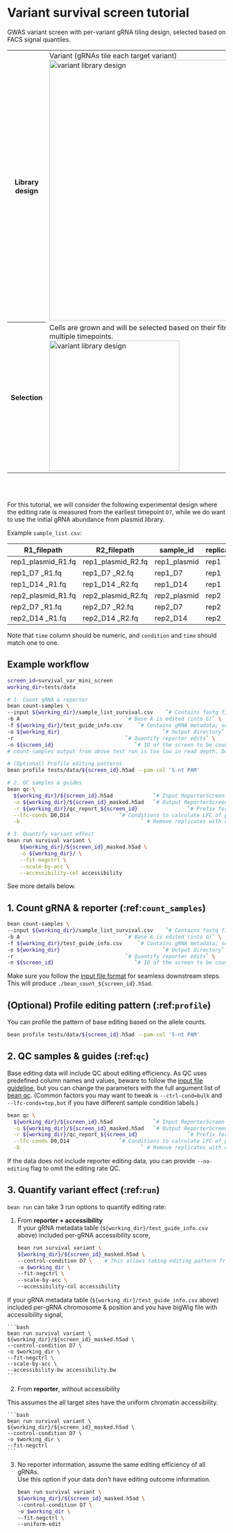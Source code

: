 # Variant survival screen tutorial
GWAS variant screen with per-variant gRNA tiling design, selected based on FACS signal quantiles.  

<table>
  <tr>
    <th>Library design</th>
    <td>Variant (gRNAs tile each target variant)   <br> <img src="/crispr-bean/assets/variant.png" alt="variant library design" width="600"/></td>
  </tr>
  <tr>
    <th>Selection</th>
    <td>Cells are grown and will be selected based on their fitness. Cells are sampled in multiple timepoints.  <br>  <img src="/crispr-bean/assets/proliferation.png" alt="variant library design" width="300"/></td>
  </tr>
</table>

<br></br>

For this tutorial, we will consider the following experimental design where the editing rate is measured from the earliest timepoint `D7`, while we do want to use the initial gRNA abundance from plasmid library.

Example `sample_list.csv`:

| R1_filepath         | R2_filepath         | sample_id    | replicate | condition | time |
| ------------------- | ------------------- | ------------ | --------- | --------- | -----|
| rep1_plasmid_R1.fq  | rep1_plasmid_R2.fq  | rep1_plasmid | rep1      | plasmid   | 0    |
| rep1_D7     _R1.fq  | rep1_D7     _R2.fq  | rep1_D7      | rep1      | D7        | 7    |
| rep1_D14    _R1.fq  | rep1_D14    _R2.fq  | rep1_D14     | rep1      | D14       | 14   |
| rep2_plasmid_R1.fq  | rep2_plasmid_R2.fq  | rep2_plasmid | rep2      | plasmid   | 0    |
| rep2_D7     _R1.fq  | rep2_D7     _R2.fq  | rep2_D7      | rep2      | D7        | 7    |
| rep2_D14    _R1.fq  | rep2_D14    _R2.fq  | rep2_D14     | rep2      | D14       | 14   |

Note that `time` column should be numeric, and `condition` and `time` should match one to one.

## Example workflow
```bash
screen_id=survival_var_mini_screen
working_dir=tests/data

# 1. Count gRNA & reporter
bean count-samples \
--input ${working_dir}/sample_list_survival.csv    `# Contains fastq file path; see test file for example.`\
-b A                                  `# Base A is edited (into G)` \
-f ${working_dir}/test_guide_info.csv     `# Contains gRNA metadata; see test file for example.`\
-o ${working_dir}                                 `# Output directory` \
-r                                    `# Quantify reporter edits` \
-n ${screen_id}                          `# ID of the screen to be counted`   
# count-samples output from above test run is too low in read depth. Downstream processes can be run with test file included in the Github repo.

# (Optional) Profile editing patterns
bean profile tests/data/${screen_id}.h5ad --pam-col '5-nt PAM'

# 2. QC samples & guides
bean qc \
  ${working_dir}/${screen_id}.h5ad             `# Input ReporterScreen .h5ad file path` \
  -o ${working_dir}/${screen_id}_masked.h5ad   `# Output ReporterScreen .h5ad file path` \
  -r ${working_dir}/qc_report_${screen_id}                `# Prefix for QC report` \
  --lfc-conds D0,D14                `# Conditions to calculate LFC of positive controls` \
  -b                                       ` # Remove replicates with no good samples.

# 3. Quantify variant effect
bean run survival variant \
    ${working_dir}/${screen_id}_masked.h5ad \
    -o ${working_dir}/ \
    --fit-negctrl \
    --scale-by-acc \
    --accessibility-col accessibility
```
See more details below.

## 1. Count gRNA & reporter (:ref:`count_samples`)
```bash
bean count-samples \
--input ${working_dir}/sample_list_survival.csv    `# Contains fastq file path; see test file for example.`\
-b A                                  `# Base A is edited (into G)` \
-f ${working_dir}/test_guide_info.csv     `# Contains gRNA metadata; see test file for example.`\
-o ${working_dir}                                 `# Output directory` \
-r                                    `# Quantify reporter edits` \
-n ${screen_id}                          `# ID of the screen to be counted`  
```
Make sure you follow the [input file format](https://pinellolab.github.io/crispr-bean/input.html) for seamless downstream steps. This will produce `./bean_count_${screen_id}.h5ad`. 

## (Optional) Profile editing pattern (:ref:`profile`)
You can profile the pattern of base editing based on the allele counts. 

```bash
bean profile tests/data/${screen_id}.h5ad --pam-col '5-nt PAM'
```

## 2. QC samples & guides (:ref:`qc`)
Base editing data will include QC about editing efficiency. As QC uses predefined column names and values, beware to follow the [input file guideline](https://pinellolab.github.io/crispr-bean/input.html), but you can change the parameters with the full argument list of [bean qc](https://pinellolab.github.io/crispr-bean/qc.html). (Common factors you may want to tweak is `--ctrl-cond=bulk` and `--lfc-conds=top,bot` if you have different sample condition labels.)
```bash
bean qc \
  ${working_dir}/${screen_id}.h5ad             `# Input ReporterScreen .h5ad file path` \
  -o ${working_dir}/${screen_id}_masked.h5ad   `# Output ReporterScreen .h5ad file path` \
  -r ${working_dir}/qc_report_${screen_id}                `# Prefix for QC report` \
  --lfc-conds D0,D14                `# Conditions to calculate LFC of positive controls` \
  -b                                       ` # Remove replicates with no good samples.

```



If the data does not include reporter editing data, you can provide `--no-editing` flag to omit the editing rate QC.


## 3. Quantify variant effect (:ref:`run`)

`bean run` can take 3 run options to quantify editing rate:  
1. From **reporter + accessibility**  
  If your gRNA metadata table (`${working_dir}/test_guide_info.csv` above) included per-gRNA accessibility score, 
    ```bash
    bean run survival variant \
    ${working_dir}/${screen_id}_masked.h5ad \
    --control-condition D7 \    # This allows taking editing pattern from D7 (time=7) to infer unbiased editing pattern in time=0.
    -o $working_dir \
    --fit-negctrl \
    --scale-by-acc \
    --accessibility-col accessibility
    ```

  If your gRNA metadata table (`${working_dir}/test_guide_info.csv` above) included per-gRNA chromosome & position and you have bigWig file with accessibility signal, 

    ```bash
    bean run survival variant \
    ${working_dir}/${screen_id}_masked.h5ad \
    --control-condition D7 \
    -o $working_dir \
    --fit-negctrl \
    --scale-by-acc \
    --accessibility-bw accessibility.bw
    ```

2. From **reporter**, without accessibility

  This assumes the all target sites have the uniform chromatin accessibility.

    ```bash
    bean run survival variant \
    ${working_dir}/${screen_id}_masked.h5ad \
    --control-condition D7 \
    -o $working_dir \
    --fit-negctrl 
    ```

3. No reporter information, assume the same editing efficiency of all gRNAs.  
  Use this option if your data don't have editing outcome information.
  
    ```bash
    bean run survival variant \
    ${working_dir}/${screen_id}_masked.h5ad \
    --control-condition D7 \
    -o $working_dir \
    --fit-negctrl \
    --uniform-edit
    ```